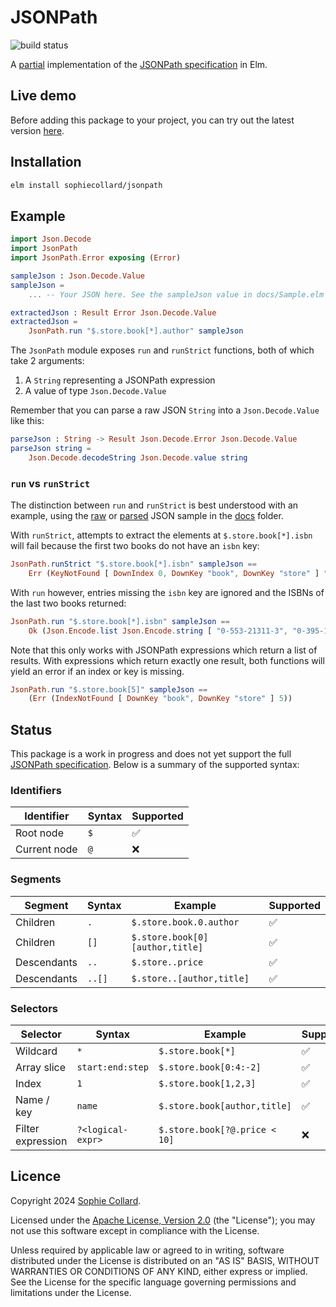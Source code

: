 # JSONPath

![build status](https://github.com/sophiecollard/jsonpath/actions/workflows/build.yml/badge.svg)

A [partial](#status) implementation of the [JSONPath specification](https://www.rfc-editor.org/rfc/rfc9535) in Elm.

## Live demo

Before adding this package to your project, you can try out the latest version [here](https://jsonpath-demo.lon1.cdn.digitaloceanspaces.com/index.html).

## Installation

```sh
elm install sophiecollard/jsonpath
```

## Example

```elm
import Json.Decode
import JsonPath
import JsonPath.Error exposing (Error)

sampleJson : Json.Decode.Value
sampleJson =
    ... -- Your JSON here. See the sampleJson value in docs/Sample.elm for instance.

extractedJson : Result Error Json.Decode.Value
extractedJson =
    JsonPath.run "$.store.book[*].author" sampleJson
```

The `JsonPath` module exposes `run` and `runStrict` functions, both of which take 2 arguments:
  1. A `String` representing a JSONPath expression
  2. A value of type `Json.Decode.Value`

Remember that you can parse a raw JSON `String` into a `Json.Decode.Value` like this:

```elm
parseJson : String -> Result Json.Decode.Error Json.Decode.Value
parseJson string =
    Json.Decode.decodeString Json.Decode.value string
```

### `run` vs `runStrict`

The distinction between `run` and `runStrict` is best understood with an example, using the [raw](docs/sample.json) or [parsed](docs/Sample.elm) JSON sample in the [docs](docs/) folder.

With `runStrict`, attempts to extract the elements at `$.store.book[*].isbn` will fail because the first two books do not have an `isbn` key:

```elm
JsonPath.runStrict "$.store.book[*].isbn" sampleJson ==
    Err (KeyNotFound [ DownIndex 0, DownKey "book", DownKey "store" ] "isbn")
```

With `run` however, entries missing the `isbn` key are ignored and the ISBNs of the last two books returned:

```elm
JsonPath.run "$.store.book[*].isbn" sampleJson ==
    Ok (Json.Encode.list Json.Encode.string [ "0-553-21311-3", "0-395-19395-8" ])
```

Note that this only works with JSONPath expressions which return a list of results. With expressions which return exactly one result, both functions will yield an error if an index or key is missing.

```elm
JsonPath.run "$.store.book[5]" sampleJson ==
    (Err (IndexNotFound [ DownKey "book", DownKey "store" ] 5))
```

## Status

This package is a work in progress and does not yet support the full [JSONPath specification](https://www.rfc-editor.org/rfc/rfc9535). Below is a summary of the supported syntax:

### Identifiers

| Identifier   | Syntax | Supported |
| ------------ | ------ | --------- |
| Root node    | `$`    | ✅        |
| Current node | `@`    | ❌        |

### Segments

| Segment     | Syntax | Example                         | Supported |
| ----------- | ------ | ------------------------------- | --------- |
| Children    | `.`    | `$.store.book.0.author`         | ✅        |
| Children    | `[]`   | `$.store.book[0][author,title]` | ✅        |
| Descendants | `..`   | `$.store..price`                | ✅        |
| Descendants | `..[]` | `$.store..[author,title]`       | ✅        |

### Selectors

| Selector          | Syntax            | Example                       | Supported |
| ----------------- | ----------------- | ----------------------------- | --------- |
| Wildcard          | `*`               | `$.store.book[*]`             | ✅        |
| Array slice       | `start:end:step`  | `$.store.book[0:4:-2]`        | ✅        |
| Index             | `1`               | `$.store.book[1,2,3] `        | ✅        |
| Name / key        | `name`            | `$.store.book[author,title]`  | ✅        |
| Filter expression | `?<logical-expr>` | `$.store.book[?@.price < 10]` | ❌        |

## Licence

Copyright 2024 [Sophie Collard](https://github.com/sophiecollard).

Licensed under the [Apache License, Version 2.0](http://www.apache.org/licenses/LICENSE-2.0) (the "License"); you may not use this software except in compliance with the License.

Unless required by applicable law or agreed to in writing, software distributed under the License is distributed on an "AS IS" BASIS, WITHOUT WARRANTIES OR CONDITIONS OF ANY KIND, either express or implied. See the License for the specific language governing permissions and limitations under the License.
